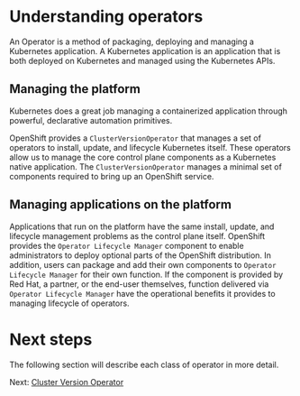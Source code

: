 # Understanding operators

An Operator is a method of packaging, deploying and managing a Kubernetes
application.  A Kubernetes application is an application that is both deployed
on Kubernetes and managed using the Kubernetes APIs.

## Managing the platform

Kubernetes does a great job managing a containerized application through
powerful, declarative automation primitives.

OpenShift provides a `ClusterVersionOperator` that manages a set of operators to
install, update, and lifecycle Kubernetes itself.  These operators allow us to
manage the core control plane components as a Kubernetes native application. The
`ClusterVersionOperator` manages a minimal set of components required to bring
up an OpenShift service.

## Managing applications on the platform

Applications that run on the platform have the same install, update, and
lifecycle management problems as the control plane itself.  OpenShift provides
the `Operator Lifecycle Manager` component to enable administrators to deploy
optional parts of the OpenShift distribution.  In addition, users can package
and add their own components to `Operator Lifecycle Manager` for their own
function. If the component is provided by Red Hat, a partner, or the end-user
themselves, function delivered via `Operator Lifecycle Manager` have the
operational benefits it provides to managing lifecycle of operators.

# Next steps

The following section will describe each class of operator in more detail.

Next: [Cluster Version Operator](02-cluster-version-operator.md)
